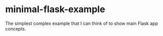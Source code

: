 # minimal-flask-example
The simplest complex example that I can think of to show main Flask app concepts.
